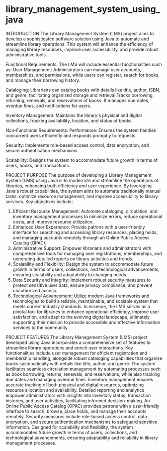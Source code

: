 # library_management_system_using_java
INTRODUCTION
The Library Management System (LMS) project aims to develop a sophisticated software solution using Java to automate and streamline library operations. This system will enhance the efficiency of managing library resources, improve user accessibility, and provide robust administrative tools.

Functional Requirements:
The LMS will include essential functionalities such as:
User Management: Administrators can manage user accounts, memberships, and permissions, while users can register, search for books, and manage their borrowing history.

Cataloging: Librarians can catalog books with details like title, author, ISBN, and genre, facilitating organized storage and retrieval.Tracks borrowing, returning, renewals, and reservations of books. It manages due dates, overdue fines, and notifications for users.

Inventory Management: Maintains the library's physical and digital collections, tracking availability, location, and status of books.

Non-Functional Requirements:
Performance: Ensures the system handles concurrent users efficiently and responds promptly to requests.

Security: Implements role-based access control, data encryption, and secure authentication mechanisms.

Scalability: Designs the system to accommodate future growth in terms of users, books, and transactions.

PROJECT PURPOSE
The purpose of developing a Library Management System (LMS) using Java is to modernize and streamline the operations of libraries, enhancing both efficiency and user experience. By leveraging Java's robust capabilities, the system aims to automate traditionally manual tasks, optimize resource management, and improve accessibility to library services.
Key objectives include:
1.	Efficient Resource Management: Automate cataloging, circulation, and inventory management processes to minimize errors, reduce operational costs, and improve resource utilization.
2.	Enhanced User Experience: Provide patrons with a user-friendly interface for searching and accessing library resources, placing holds, and managing accounts remotely through an Online Public Access Catalog (OPAC).
3.	Administrative Support: Empower librarians and administrators with comprehensive tools for managing user registrations, memberships, and generating detailed reports on library activities and trends.
4.	Scalability and Flexibility: Design the system to accommodate future growth in terms of users, collections, and technological advancements, ensuring scalability and adaptability to changing needs.
5.	Data Security and Integrity: Implement robust security measures to protect sensitive user data, ensure privacy compliance, and prevent unauthorized access.
6.	Technological Advancement: Utilize modern Java frameworks and technologies to build a reliable, maintainable, and scalable system that meets current industry standards.
In essence, the LMS serves as a pivotal tool for libraries to enhance operational efficiency, improve user satisfaction, and adapt to the evolving digital landscape, ultimately supporting their mission to provide accessible and effective information services to the community.

PROJECT FEATURES
 		The Library Management System (LMS) project developed using Java incorporates a comprehensive set of features to streamline library operations and enrich user interactions. Key functionalities include user management for efficient registration and membership handling, alongside robust cataloging capabilities that organize books systematically with details like title, author, and genre. The system facilitates seamless circulation management by automating processes such as book borrowing, returns, renewals, and reservations, while also tracking due dates and managing overdue fines. Inventory management ensures accurate tracking of both physical and digital resources, optimizing resource allocation and availability. Detailed reporting and analytics empower administrators with insights into inventory status, transaction histories, and user activities, facilitating informed decision-making. An Online Public Access Catalog (OPAC) provides patrons with a user-friendly interface to search, browse, place holds, and manage their accounts remotely. Security measures include role-based access control, data encryption, and secure authentication mechanisms to safeguard sensitive information. Designed for scalability and flexibility, the system accommodates future growth in terms of users, collections, and technological advancements, ensuring adaptability and reliability in library management processes.
